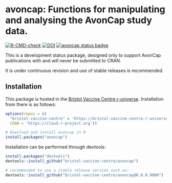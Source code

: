 # avoncap: Functions for manipulating and analysing the AvonCap study data.


<!-- badges: start -->

[![R-CMD-check](https://github.com/bristol-vaccine-centre/avoncap/actions/workflows/R-CMD-check.yaml/badge.svg)](https://github.com/bristol-vaccine-centre/tableone/actions/workflows/R-CMD-check.yaml)
[![DOI](https://zenodo.org/badge/538909567.svg)](https://zenodo.org/badge/latestdoi/538909567)
[![avoncap status
badge](https://bristol-vaccine-centre.r-universe.dev/badges/avoncap)](https://bristol-vaccine-centre.r-universe.dev)
<!-- badges: end -->

This is a development status package, designed only to support AvonCap publications with and will never be submitted to CRAN.

It is under continuous revision and use of stable releases is recommended

## Installation

This package is hosted
in the [Bristol Vaccine Centre r-universe](https://bristol-vaccine-centre.r-universe.dev/).
Installation from there is as follows:

``` r
options(repos = c(
  "bristol-vaccine-centre" = 'https://bristol-vaccine-centre.r-universe.dev/',
  CRAN = 'https://cloud.r-project.org'))

# Download and install avoncap in R
install.packages("avoncap")
```

Installation can be performed through devtools:

```R
install.packages("devtools")
devtools::install_github("bristol-vaccine-centre/avoncap")

# recommended to use a stable release version such as:
devtools::install_github("bristol-vaccine-centre/avoncap@0.0.0.9000")
```
